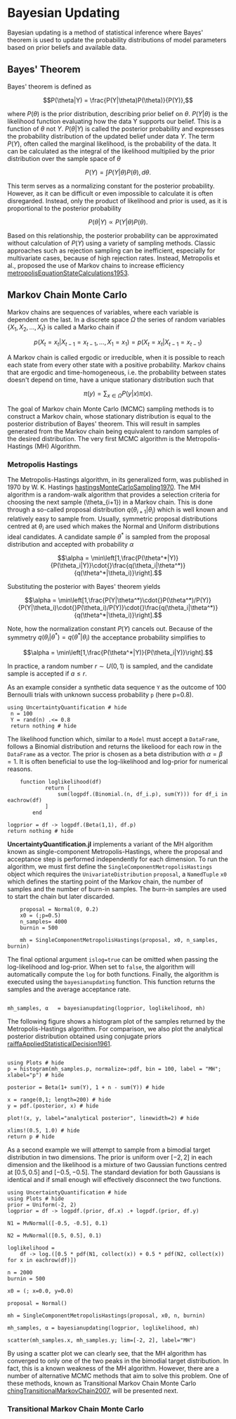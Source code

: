 # Bayesian Updating

Bayesian updating is a method of statistical inference where Bayes' theorem is used to update the probability distributions of model parameters based on prior beliefs and available data.

## Bayes' Theorem

Bayes' theorem is defined as

```math
P(\theta|Y) = \frac{P(Y|\theta)P(\theta)}{P(Y)},
```

where $P(\theta)$ is the prior distribution, describing prior belief on $\theta$. $P(Y|\theta)$ is the likelihood function evaluating how the data Y supports our belief. This is a function of $\theta$ not $Y$. $P(\theta|Y)$ is called the posterior probability and expresses the probability distribution of the updated belief under data $Y$. The term $P(Y)$, often called the marginal likelihood, is the probability of the data. It can be calculated as the integral of the likelihood multiplied by the prior distribution over the sample space of $\theta$

```math
P(Y) = \int{}P(Y|\theta)P(\theta), d\theta{}.
```

This term serves as a normalizing constant for the posterior probability. However, as it can be difficult or even impossible to calculate it is often disregarded. Instead, only the product of likelihood and prior is used, as it is proportional to the posterior probability

```math
P(\theta|Y) \propto P(Y|\theta)P(\theta).
```

Based on this relationship, the posterior probability can be approximated without calculation of $P(Y)$ using a variety of sampling methods. Classic approaches such as rejection sampling can be inefficient, especially for multivariate cases, because of high rejection rates. Instead, Metropolis et al., proposed the use of Markov chains to increase efficiency [metropolisEquationStateCalculations1953](@cite).

## Markov Chain Monte Carlo

Markov chains are sequences of variables, where each variable is dependent on the last. In a discrete space $\Omega$ the series of random variables $\{X_1,X_2,\ldots,X_t\}$ is called a Marko chain if

```math
p(X_t=x_t|X_{t-1}=x_{t-1},\ldots,X_1=x_1) = p(X_t=x_t|X_{t-1}=x_{t-1})
```

A Markov chain is called ergodic or irreducible, when it is possible to reach each state from every other state with a positive probability. Markov chains that are ergodic and time-homogeneous, i.e. the probability between states doesn't depend on time, have a unique stationary distribution such that

```math
\pi(y) = \sum_{x\in\Omega}P(y|x)\pi(x).
```

The goal of Markov chain Monte Carlo (MCMC) sampling methods is to construct a Markov chain, whose stationary distribution is equal to the posterior distribution of Bayes' theorem. This will result in samples generated from the Markov chain being equivalent to random samples of the desired distribution. The very first MCMC algorithm is the Metropolis-Hastings (MH) Algorithm.

### Metropolis Hastings

The Metropolis-Hastings algorithm, in its generalized form, was published in 1970 by W. K. Hastings [hastingsMonteCarloSampling1970](@cite). The MH algorithm is a random-walk algorithm that provides a selection criteria for choosing the next sample (\theta_{i+1}) in a Markov chain. This is done through a so-called proposal distribution $q(\theta_{i+1}|\theta_i)$ which is well known and relatively easy to sample from. Usually, symmetric proposal distributions centred at $\theta_i$ are used which makes the Normal and Uniform distributions ideal candidates. A candidate sample $\theta^*$ is sampled from the proposal distribution and accepted with probability $\alpha$

```math
\alpha = \min\left[1,\frac{P(\theta^*|Y)}{P(\theta_i|Y)}\cdot{}\frac{q(\theta_i|\theta^*)}{q(\theta^*|\theta_i)}\right].
```

Substituting the posterior with Bayes' theorem yields

```math
\alpha = \min\left[1,\frac{P(Y|\theta^*)\cdot{}P(\theta^*)/P(Y)}{P(Y|\theta_i)\cdot{}P(\theta_i)/P(Y)}\cdot{}\frac{q(\theta_i|\theta^*)}{q(\theta^*|\theta_i)}\right].
```

Note, how the normalization constant $P(Y)$ cancels out. Because of the symmetry $q(\theta_i|\theta^*) = q(\theta^*|\theta_i)$ the acceptance probability simplifies to

```math
\alpha = \min\left[1,\frac{P(\theta^*|Y)}{P(\theta_i|Y)}\right].
```

In practice, a random number $r \sim U(0,1)$ is sampled, and the candidate sample is accepted if $a \leq r$.

As an example consider a synthetic data sequence `Y` as the outcome of 100 Bernoulli trials with unknown success probability `p` (here p=0.8).

```@example metropolis
using UncertaintyQuantification # hide
 n = 100
 Y = rand(n) .<= 0.8
 return nothing # hide
```

The likelihood function which, similar to a `Model` must accept a `DataFrame`, follows a Binomial distribution and returns the likeliood for each row in the `DataFrame` as a vector. The prior is chosen as a beta distribution with $\alpha=\beta=1$. It is often beneficial to use the log-likelihood and log-prior for numerical reasons.

```@example metropolis
    function loglikelihood(df)
            return [
                sum(logpdf.(Binomial.(n, df_i.p), sum(Y))) for df_i in eachrow(df)
            ]
        end

logprior = df -> logpdf.(Beta(1,1), df.p)
return nothing # hide
```

**UncertaintyQuantification.jl** implements a variant of the MH algorithm known as single-component Metropolis-Hastings, where the proposal and acceptance step is performed independently for each dimension. To run the algorithm, we must first define the `SingleComponentMetropolisHastings` object which requires the `UnivariateDistribution` `proposal`, a `NamedTuple` `x0` which defines the starting point of the Markov chain, the number of samples and the number of burn-in samples. The burn-in samples are used to start the chain but later discarded.

```@example metropolis
    proposal = Normal(0, 0.2)
    x0 = (;p=0.5)
    n_samples= 4000
    burnin = 500

    mh = SingleComponentMetropolisHastings(proposal, x0, n_samples, burnin)
```

The final optional argument `islog=true` can be omitted when passing the log-likelihood and log-prior. When set to `false`, the algorithm will automatically compute the `log` for both functions. Finally, the algorithm is executed using the `bayesianupdating` function. This function returns the samples and the average acceptance rate.

```@example metropolis

mh_samples, α   = bayesianupdating(logprior, loglikelihood, mh)
```

The following figure shows a histogram plot of the samples returned by the Metropolis-Hastings algorithm. For comparison, we also plot the analytical posterior distribution obtained using conjugate priors [raiffaAppliedStatisticalDecision1961](@cite).

```@example metropolis

using Plots # hide
p = histogram(mh_samples.p, normalize=:pdf, bin = 100, label = "MH"; xlabel="p") # hide

posterior = Beta(1+ sum(Y), 1 + n - sum(Y)) # hide

x = range(0,1; length=200) # hide
y = pdf.(posterior, x) # hide

plot!(x, y, label="analytical posterior", linewidth=2) # hide

xlims!(0.5, 1.0) # hide
return p # hide
```

As a second example we will attempt to sample from a bimodial target distribution in two dimensions. The prior is uniform over $[-2, 2]$ in each dimension and the likelihood is a mixture of two Gaussian functions centred at $[0.5, 0.5]$ and $[-0.5, -0.5]$.  The standard deviation for both Gaussians is identical and if small enough will effectively disconnect the two functions.

```@example tmcmc
using UncertaintyQuantification # hide
using Plots # hide
prior = Uniform(-2, 2)
logprior = df -> logpdf.(prior, df.x) .+ logpdf.(prior, df.y)

N1 = MvNormal([-0.5, -0.5], 0.1)

N2 = MvNormal([0.5, 0.5], 0.1)

loglikelihood =
    df -> log.([0.5 * pdf(N1, collect(x)) + 0.5 * pdf(N2, collect(x)) for x in eachrow(df)])

n = 2000
burnin = 500

x0 = (; x=0.0, y=0.0)

proposal = Normal()

mh = SingleComponentMetropolisHastings(proposal, x0, n, burnin)

mh_samples, α = bayesianupdating(logprior, loglikelihood, mh)

scatter(mh_samples.x, mh_samples.y; lim=[-2, 2], label="MH")
```

By using a scatter plot we can clearly see, that the MH algorithm has converged to only one of the two peaks in the bimodial target distribution. In fact, this is a known weakness of the MH algorithm. However, there are a number of alternative MCMC methods that aim to solve this problem. One of these methods, known as Transitional Markov Chain Monte Carlo [chingTransitionalMarkovChain2007](@cite), will be presented next.

### Transitional Markov Chain Monte Carlo
